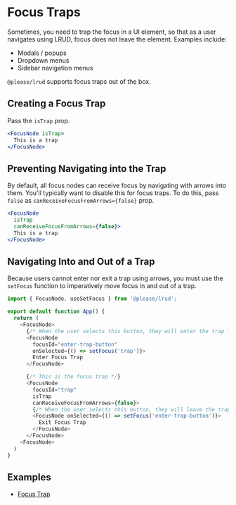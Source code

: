 # Focus Traps

Sometimes, you need to trap the focus in a UI element, so that as a user navigates using LRUD,
focus does not leave the element. Examples include:

- Modals / popups
- Dropdown menus
- Sidebar navigation menus

`@please/lrud` supports focus traps out of the box.

## Creating a Focus Trap

Pass the `isTrap` prop.

```jsx
<FocusNode isTrap>
  This is a trap
</FocusNode>
```

## Preventing Navigating into the Trap

By default, all focus nodes can receive focus by navigating with arrows into them. You'll typically
want to disable this for focus traps. To do this, pass `false` as `canReceiveFocusFromArrows={false}` prop.

```jsx
<FocusNode
  isTrap
  canReceiveFocusFromArrows={false}>
  This is a trap
</FocusNode>
```

## Navigating Into and Out of a Trap

Because users cannot enter nor exit a trap using arrows, you must use the `setFocus` function to
imperatively move focus in and out of a trap.

```js
import { FocusNode, useSetFocus } from '@please/lrud';

export default function App() {
  return (
    <FocusNode>
      {/* When the user selects this button, they will enter the trap */}
      <FocusNode
        focusId="enter-trap-button"
        onSelected={() => setFocus('trap')}>
        Enter Focus Trap
      </FocusNode>

      {/* This is the focus trap */}
      <FocusNode
        focusId="trap"
        isTrap
        canReceiveFocusFromArrows={false}>
        {/* When the user selects this button, they will leave the trap */}
        <FocusNode onSelected={() => setFocus('enter-trap-button')}>
          Exit Focus Trap
        </FocusNode>
      </FocusNode>
    <FocusNode>
  )
}
```

## Examples

- [Focus Trap](../examples/focus-trap)
